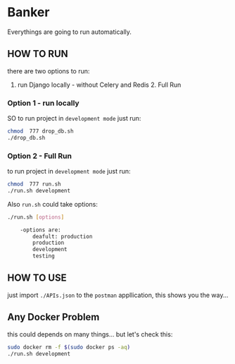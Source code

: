 # Banker

Everythings are going to run automatically.

## HOW TO RUN

there are two options to run:
1. run Django locally - without Celery and Redis 2. Full Run

### Option 1 - run locally

SO to run project in `development mode` just run:

```bash
chmod  777 drop_db.sh 
./drop_db.sh
```

### Option 2 - Full Run

to run project in `development mode` just run:

```bash
chmod  777 run.sh 
./run.sh development
```

Also `run.sh` could take options:

```bash
./run.sh [options]

	-options are:
		deafult: production
		production
		development
		testing
```

## HOW TO USE
just import `./APIs.json` to the `postman` appllication, this shows you the way...

## Any Docker Problem
this could depends on many things... but let's check this:

```bash
sudo docker rm -f $(sudo docker ps -aq)
./run.sh development
```